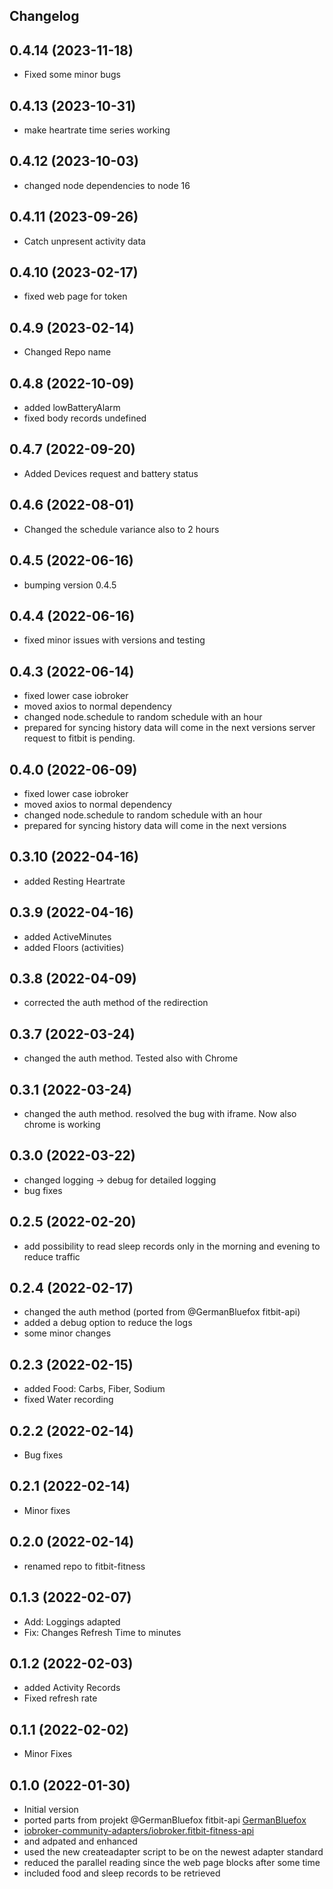 ## Changelog
<!--
    ## **WORK IN PROGRESS**
-->
## 0.4.14 (2023-11-18)
- Fixed some minor bugs

## 0.4.13 (2023-10-31)
- make heartrate time series working

## 0.4.12 (2023-10-03)
- changed node dependencies to node 16

## 0.4.11 (2023-09-26)
- Catch unpresent activity data

## 0.4.10 (2023-02-17)
- fixed web page for token

## 0.4.9 (2023-02-14)
- Changed Repo name

## 0.4.8 (2022-10-09)
- added lowBatteryAlarm
- fixed body records undefined

## 0.4.7 (2022-09-20)
- Added Devices request and battery status

## 0.4.6 (2022-08-01)
- Changed the schedule variance also to 2 hours

## 0.4.5 (2022-06-16)
 - bumping version 0.4.5

## 0.4.4 (2022-06-16)
- fixed minor issues with versions and testing

## 0.4.3 (2022-06-14)
- fixed lower case iobroker
- moved axios to normal dependency
- changed node.schedule to random schedule with an hour
- prepared for syncing history data will come in the next versions server request to fitbit is pending.

## 0.4.0 (2022-06-09)
- fixed lower case iobroker
- moved axios to normal dependency
- changed node.schedule to random schedule with an hour
- prepared for syncing history data will come in the next versions

## 0.3.10 (2022-04-16)
- added Resting Heartrate

## 0.3.9 (2022-04-16)
- added ActiveMinutes
- added Floors (activities)

## 0.3.8 (2022-04-09)
- corrected the auth method of the redirection

## 0.3.7 (2022-03-24)
- changed the auth method. Tested also with Chrome

## 0.3.1 (2022-03-24)
- changed the auth method. resolved the bug with iframe. Now also chrome is working

## 0.3.0 (2022-03-22)
- changed logging -> debug for detailed logging
- bug fixes

## 0.2.5 (2022-02-20)
- add possibility to read sleep records only in the morning and evening to reduce traffic

## 0.2.4 (2022-02-17)
- changed the auth method (ported from @GermanBluefox fitbit-api)
- added a debug option to reduce the logs
- some minor changes

## 0.2.3 (2022-02-15)
- added Food: Carbs, Fiber, Sodium
- fixed Water recording

## 0.2.2 (2022-02-14)
- Bug fixes

## 0.2.1 (2022-02-14)
- Minor fixes

## 0.2.0 (2022-02-14)
- renamed repo to fitbit-fitness

## 0.1.3 (2022-02-07)
- Add: Loggings adapted
- Fix: Changes Refresh Time to minutes

## 0.1.2 (2022-02-03)
- added Activity Records
- Fixed refresh rate

## 0.1.1 (2022-02-02)
- Minor Fixes

## 0.1.0 (2022-01-30)
- Initial version
- ported parts from projekt @GermanBluefox fitbit-api [GermanBluefox](https://github.com/GermanBluefox)
- [ iobroker-community-adapters/iobroker.fitbit-fitness-api ](https://github.com/iobroker-community-adapters/iobroker.fitbit-fitness-api)
- and adpated and enhanced
- used the new createadapter script to be on the newest adapter standard
- reduced the parallel reading since the web page blocks after some time
- included food and sleep records to be retrieved